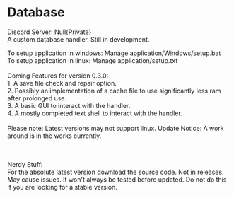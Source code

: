 # Database
Discord Server: Null{Private}
<br>A custom database handler. Still in development.

To setup application in windows: Manage application/Windows/setup.bat
<br>To setup application in linux: Manage application/setup.txt
<br><br>Coming Features for version 0.3.0: <br> 1. A save file check and repair option. <br> 2. Possibly an implementation of a cache file to use significantly less ram after prolonged use.<br> 3. A basic GUI to interact with the handler.<br> 4. A mostly completed text shell to interact with the handler.
<br><br>Please note: Latest versions may not support linux. Update Notice: A work around is in the works currently.

<br><br>Nerdy Stuff:<br>For the absolute latest version download the source code. Not in releases. May cause issues. It won't always be tested before updated. Do not do this if you are looking for a stable version.
